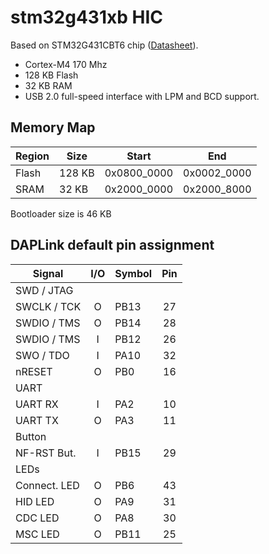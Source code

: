 # stm32g431xb HIC

Based on STM32G431CBT6 chip ([Datasheet](https://www.st.com/resource/en/datasheet/stm32g431cb.pdf)).

- Cortex-M4 170 Mhz
- 128 KB Flash
- 32 KB RAM
- USB 2.0 full-speed interface with LPM and BCD support.

## Memory Map

| Region   |  Size  | Start       | End         |
|----------|--------|-------------|-------------|
| Flash    | 128 KB | 0x0800_0000 | 0x0002_0000 |
| SRAM     | 32 KB  | 0x2000_0000 | 0x2000_8000 |

Bootloader size is 46 KB

## DAPLink default pin assignment

| Signal      | I/O | Symbol  | Pin |
|-------------|:---:|---------|:---:|
| SWD / JTAG  |
| SWCLK / TCK |  O  | PB13    |  27 |
| SWDIO / TMS |  O  | PB14    |  28 |
| SWDIO / TMS |  I  | PB12    |  26 |
| SWO / TDO   |  I  | PA10    |  32 |
| nRESET      |  O  | PB0     |  16 |
| UART        |
| UART RX     |  I  | PA2     |  10 |
| UART TX     |  O  | PA3     |  11 |
| Button      |
| NF-RST But. |  I  | PB15    |  29 |
| LEDs        |
| Connect. LED|  O  | PB6     |  43 |
| HID LED     |  O  | PA9     |  31 |
| CDC LED     |  O  | PA8     |  30 |
| MSC LED     |  O  | PB11    |  25 |
